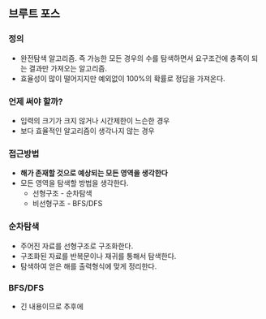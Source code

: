 ## 브루트 포스 

### 정의

- 완전탐색 알고리즘. 즉 가능한 모든 경우의 수를 탐색하면서 요구조건에 충족이 되는 결과만 가져오는 알고리즘.
- 효율성이 많이 떨어지지만 예외없이 100%의 확률로 정답을 가져온다.

### 언제 써야 할까?
- 입력의 크기가 크지 않거나 시간제한이 느슨한 경우
- 보다 효율적인 알고리즘이 생각나지 않는 경우

### 접근방법

- **해가 존재할 것으로 예상되는 모든 영역을 생각한다**
- 모든 영역을 탐색할 방법을 생각한다.
  - 선형구조 - 순차탐색
  - 비선형구조 - BFS/DFS

### 순차탐색

- 주어진 자료를 선형구조로 구조화한다.
- 구조화된 자료를 반복문이나 재귀를 통해서 탐색한다.
- 탐색하여 얻은 해를 출력형식에 맞게 정리한다.

### BFS/DFS

- 긴 내용이므로 추후에
